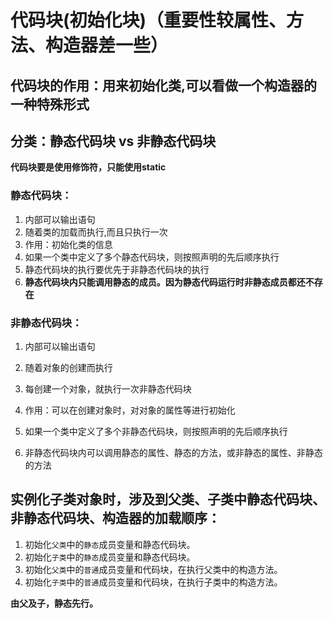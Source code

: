# 代码块(初始化块)（重要性较属性、方法、构造器差一些）
## 代码块的作用：用来初始化类,可以看做一个构造器的一种特殊形式
## 分类：静态代码块  vs 非静态代码块
**代码块要是使用修饰符，只能使用static**
### 静态代码块：

1. 内部可以输出语句
2. 随着类的加载而执行,而且只执行一次
3. 作用：初始化类的信息
4. 如果一个类中定义了多个静态代码块，则按照声明的先后顺序执行
5. 静态代码块的执行要优先于非静态代码块的执行
6. **静态代码块内只能调用静态的成员。因为静态代码运行时非静态成员都还不存在**
### 非静态代码块：

1. 内部可以输出语句
2. 随着对象的创建而执行
3. 每创建一个对象，就执行一次非静态代码块
4. 作用：可以在创建对象时，对对象的属性等进行初始化

 5. 如果一个类中定义了多个非静态代码块，则按照声明的先后顺序执行

6. 非静态代码块内可以调用静态的属性、静态的方法，或非静态的属性、非静态的方法

## 实例化子类对象时，涉及到父类、子类中静态代码块、非静态代码块、构造器的加载顺序：

1. 初始化`父类`中的`静态`成员变量和静态代码块。
2. 初始化`子类`中的`静态`成员变量和静态代码块。
3. 初始化`父类`中的`普通`成员变量和代码块，在执行父类中的构造方法。
4. 初始化`子类`中的`普通`成员变量和代码块，在执行子类中的构造方法。

**由父及子，静态先行。**


